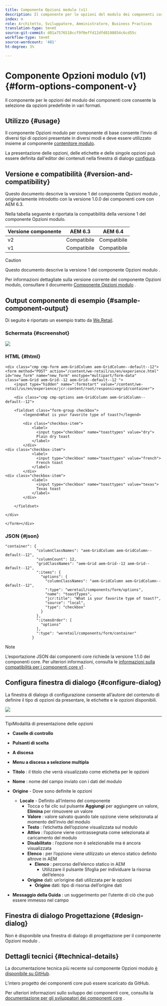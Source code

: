 ```yaml
---
title: Componente Opzioni modulo (v1)
description: Il componente per le opzioni del modulo dei componenti core consente la selezione da opzioni predefinite in vari formati.
index: n
role: Architetto, Sviluppatore, Amministratore, Business Practices
translation-type: tm+mt
source-git-commit: d01a7576518ccf9f0effd12dfd8198854c6cd55c
workflow-type: tm+mt
source-wordcount: '481'
ht-degree: 3%

---
```



# Componente Opzioni modulo (v1) {#form-options-component-v}

Il componente per le opzioni del modulo dei componenti core consente la selezione da opzioni predefinite in vari formati.

## Utilizzo {#usage}

Il componente Opzioni modulo per componente di base consente l’invio di diversi tipi di opzioni presentate in diversi modi e deve essere utilizzato insieme al componente [contenitore modulo](form-container-v1.md).

La presentazione delle opzioni, delle etichette e delle singole opzioni può essere definita dall&#39;editor dei contenuti nella finestra di dialogo [configura](#configure-dialog).

## Versione e compatibilità {#version-and-compatibility}

Questo documento descrive la versione 1 del componente Opzioni modulo , originariamente introdotto con la versione 1.0.0 dei componenti core con AEM 6.3.

Nella tabella seguente è riportata la compatibilità della versione 1 del componente Opzioni modulo.

| Versione componente | AEM 6.3 | AEM 6.4 |
|--- |--- |--- |
| v2 | Compatibile | Compatibile |
| v1 | Compatibile | Compatibile |

>[!CAUTION]
>
>Questo documento descrive la versione 1 del componente Opzioni modulo .
>
>Per informazioni dettagliate sulla versione corrente del componente Opzioni modulo, consultare il documento [Componente Opzioni modulo](/help/components/forms/form-options.md) .

## Output componente di esempio {#sample-component-output}

Di seguito è riportato un esempio tratto da [We.Retail](https://helpx.adobe.com/experience-manager/6-4/sites/developing/using/we-retail.html).

### Schermata {#screenshot}

![](/help/assets/chlimage_1-89.png)

### HTML {#html}

```
<div class="cmp cmp-form aem-GridColumn aem-GridColumn--default--12">
<form method="POST" action="/content/we-retail/us/en/experience.html" id="new_form" name="new_form" enctype="multipart/form-data" class="aem-Grid aem-Grid--12 aem-Grid--default--12 ">
    <input type="hidden" name=":formstart" value="/content/we-retail/us/en/experience/jcr:content/root/responsivegrid/container">
    
    <div class="cmp cmp-options aem-GridColumn aem-GridColumn--default--12">

    <fieldset class="form-group checkbox">
        <legend>What is your favorite type of toast?</legend>
        
        <div class="checkbox-item">
            <label>
              <input type="checkbox" name="toasttypes" value="dry">
              Plain dry toast
            </label>
        </div>
<div class="checkbox-item">
            <label>
              <input type="checkbox" name="toasttypes" value="french">
              French toast
            </label>
        </div>
<div class="checkbox-item">
            <label>
              <input type="checkbox" name="toasttypes" value="texas">
              Texas toast
            </label>
        </div>

    </fieldset>
    
</div>
    
</form></div>
```

### JSON {#json}

```
"container": {
              "columnClassNames": "aem-GridColumn aem-GridColumn--default--12",
              "columnCount": 12,
              "gridClassNames": "aem-Grid aem-Grid--12 aem-Grid--default--12",
              ":items": {
                "options": {
                  "columnClassNames": "aem-GridColumn aem-GridColumn--default--12",
                  ":type": "weretail/components/form/options",
                  "name": "toastTypes",
                  "jcr:title": "What is your favorite type of toast?",
                  "source": "local",
                  "type": "checkbox"
                }
              },
              ":itemsOrder": [
                "options"
              ],
              ":type": "weretail/components/form/container"
            }
```

>[!NOTE]
>
>L’esportazione JSON dai componenti core richiede la versione 1.1.0 dei componenti core. Per ulteriori informazioni, consulta le [informazioni sulla compatibilità per i componenti core v1](/help/versions.md) .

## Configura finestra di dialogo {#configure-dialog}

La finestra di dialogo di configurazione consente all’autore del contenuto di definire il tipo di opzioni da presentare, le etichette e le opzioni disponibili.

![](/help/assets/chlimage_1-90.png)

* ****
TipiModalità di presentazione delle opzioni

   * **Caselle di controllo**
   * **Pulsanti di scelta**
   * **A discesa**
   * **Menu a discesa a selezione multipla**

* **Titolo** : il titolo che verrà visualizzato come etichetta per le opzioni
* **Nome** : nome del campo inviato con i dati del modulo
* **Origine**  - Dove sono definite le opzioni

   * **Locale**  - Definito all’interno del componente
      * Tocca o fai clic sul pulsante **Aggiungi** per aggiungere un valore, **Elimina** per rimuovere un valore
      * **Valore** : valore salvato quando tale opzione viene selezionata al momento dell’invio del modulo
      * **Testo** : l’etichetta dell’opzione visualizzata sul modulo
      * **Attivo** : l’opzione viene contrassegnata come selezionata al caricamento del modulo
      * **Disabilitato** : l’opzione non è selezionabile ma è ancora visualizzata
      * **Elenco** : per l’opzione viene utilizzato un elenco statico definito altrove in AEM
         * **Elenco** : percorso dell’elenco statico in AEM
            * Utilizzare il pulsante Sfoglia per individuare la risorsa dell’elenco
      * **Origine**  dati: un’origine dati utilizzata per le opzioni
         * **Origine**  dati: tipo di risorsa dell’origine dati
* **Messaggio della Guida** : un suggerimento per l’utente di ciò che può essere immesso nel campo

## Finestra di dialogo Progettazione {#design-dialog}

Non è disponibile una finestra di dialogo di progettazione per il componente Opzioni modulo .

## Dettagli tecnici {#technical-details}

La documentazione tecnica più recente sul componente Opzioni modulo [è disponibile su GitHub](https://github.com/adobe/aem-core-wcm-components/tree/master/content/src/content/jcr_root/apps/core/wcm/components/form/options/v1/options).

L’intero progetto dei componenti core può essere scaricato da GitHub.

Per ulteriori informazioni sullo sviluppo dei componenti core, consulta la [documentazione per gli sviluppatori dei componenti core](/help/developing/overview.md) .
